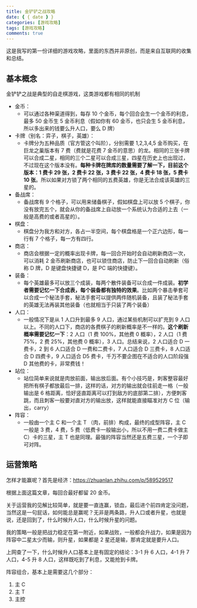 ```yaml
---
title: 金铲铲之战攻略
date: { { date } }
categories: [游戏攻略]
tags: [游戏攻略]
comments: true
---
```


这是我写的第一份详细的游戏攻略，里面的东西并非原创，而是来自互联网的收集和总结。

## 基本概念

金铲铲之战是典型的自走棋游戏，这类游戏都有相同的机制

- 金币：
  - 可以通过各种渠道得到，每存 10 个金币，每个回合会生一个金币的利息，最多 50 金币生 5 金币利息（假如你有 60 金币，也只会生 5 金币利息，所以多出来的钱要么升人口，要么 D 牌）
- 卡牌（别名：弈子，棋子，英雄）：
  - 卡牌分为五种品质（官方管这个叫阶），分别需要 1,2,3,4,5 金币购买，在巨龙之巢版本有 7 费（费就是花费 7 金币的意思）的龙。相同的三张卡牌可以合成二星，相同的三个二星可以合成三星，四星在历史上也出现过，不过现在这个版本没有。**每种卡牌在牌库的数量需要了解一下，目前这个版本：1 费卡 29 张，2 费卡 22 张，3 费卡 22 张，4 费卡 18 张，5 费卡 10 张**。所以如果对方锁了两个相同的五费英雄，你是无法合成该英雄的三星的。
- 备战席：
  - 备战席有 9 个格子，可以用来储备棋子，假如棋盘上可以放 5 个棋子，你没有放完五个，就会从你的备战席上自动放一个系统认为合适的上去（一般是高费的或者高星的）。
- 棋盘：
  - 棋盘分为我方和对方，各占一半空间，每个棋盘格是一个正六边形，每一行有 7 个格子，每一方有四行。
- 商店：
  - 商店会根据一定的概率出现卡牌，每一回合开始时会自动刷新商店一次，可以消耗 2 金币刷新商店，也可以锁住商店，防止下一回合自动刷新（俗称 D 牌，D 是键盘快捷键 D，是 PC 端的快捷键）。
- 装备：
  - 每个英雄最多可以放三个成装，每两个散件装备可以合成一件成装。**初学者需要记忆一下合成表，每个装备都有独特的效果**。比如两个暴击拳套可以合成一个秘法手套，秘法手套可以提供两件随机装备，且装了秘法手套的英雄无法再装其他装备（也就相当于只装了两个装备）
- 人口：
  - 一般情况下是从 1 人口升到最多 9 人口，通过某些机制可以扩充到 9 人口以上。不同的人口下，商店的各费棋子的刷新概率是不一样的。**这个刷新概率需要记忆一下**：2 人口（1 费 100%，其他费 0 概率），2 人口（1 费 75%，2 费 25%，其他费 0 概率），3 人口。总结来说，2 人口适合 D 一费卡，2 到 6 人口适合 D 一费和二费卡，7 人口适合 D 三费卡，8 人口适合 D 四费卡，9 人口适合 D5 费卡，千万不要企图在不适合的人口阶段强 D 其他费的卡，非常费钱！
- 站位：
  - 站位简单来说就是肉放前面，输出放后面。有个小技巧是，刺客整容最好把所有棋子都放最后一排，这样的话，对方的输出就会往前走一格（一般输出是 6 格距离，恰好竖直距离可以打到敌方的底部第二排），方便刺客跳，而且刺客一般要对直对方的输出放，这样就能直接瞄准对方 C 位（输出，carry）
- 阵容：
  - 一般由一个主 C 和一个主 T （肉，前排）构成，最终的成型阵容，主 C 一般是 3 费，4 费，5 费（低费卡一般输出小，所以不用一费二费卡做主 C）卡的三星，主 T 也是同理。最强的阵容当然还是五费三星，一个子即可对阵。

## 运营策略

怎样才能赢呢？首先是经济：https://zhuanlan.zhihu.com/p/589529517

根据上面这篇文章，每回合最好都留 20 金币。

关于运营我的见解比较简单，就是要一直连赢，锁血，最后进个前四肯定没问题，当然这是一句屁话，如何能总是赢呢？无非是两条路，升人口或者升星，也就是说，还是回到了，什么时候升人口，什么时候升星的问题。

我的策略一般是把战力稳定在第一附近，如果战败，一般都会升战力，如果是因为阵容中二星太少而输，则升星，如果都是 2 星还是输，那肯定就是要升人口。

上网查了一下，什么时候升人口基本上是有固定的结论：3-1 升 6 人口，4-1 升 7 人口，4-5 升 8 人口，这样既吃到了利息，又能抢到卡牌。

阵容组合，基本上是需要这几个部分：

1. 主 C
2. 主 T
3. 主控
